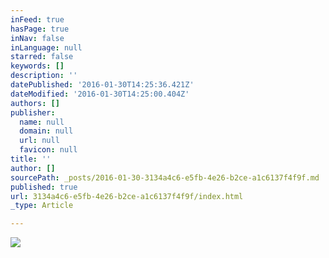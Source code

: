 ```yaml
---
inFeed: true
hasPage: true
inNav: false
inLanguage: null
starred: false
keywords: []
description: ''
datePublished: '2016-01-30T14:25:36.421Z'
dateModified: '2016-01-30T14:25:00.404Z'
authors: []
publisher:
  name: null
  domain: null
  url: null
  favicon: null
title: ''
author: []
sourcePath: _posts/2016-01-30-3134a4c6-e5fb-4e26-b2ce-a1c6137f4f9f.md
published: true
url: 3134a4c6-e5fb-4e26-b2ce-a1c6137f4f9f/index.html
_type: Article

---
```

![](https://the-grid-user-content.s3-us-west-2.amazonaws.com/184a1071-40b9-49b6-bca8-8a7d28f7bc00.JPG)